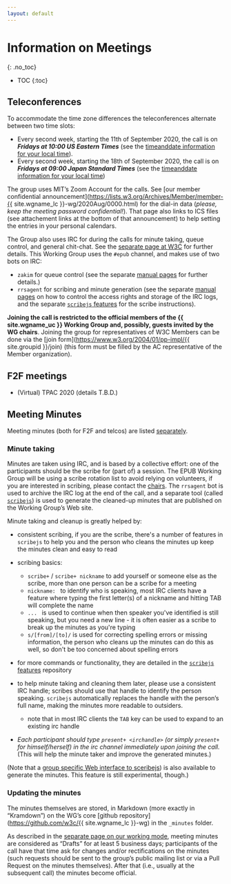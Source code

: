 ```yaml
---
layout: default
---
```


# Information on Meetings
{: .no_toc}

* TOC
{:toc}

## Teleconferences

To accommodate the time zone differences the teleconferences alternate between two time slots:

* Every second week, starting the 11th of September 2020, the call is on _**Fridays at 10:00 US Eastern Times**_ (see the [timeanddate information for your local time](https://tinyurl.com/y24qnpgg)).
* Every second week, starting the 18th of September 2020, the call is on _**Fridays at 09:00 Japan Standard Times**_ (see the [timeanddate information for your local time](https://tinyurl.com/y28b55nq))

The group uses MIT’s Zoom Account for the calls. See [our member confidential announcement](https://lists.w3.org/Archives/Member/member-{{ site.wgname_lc }}-wg/2020Aug/0000.html) for the dial-in data (_please, keep the meeting password confidential!_). That page also links to ICS files (see attachement links at the bottom of that announcement) to help setting the entries in your personal calendars.

The Group also uses IRC for during the calls for minute taking, queue control, and general chit-chat. See the [separate page at W3C](https://www.w3.org/Project/IRC/) for further details. This Working Group uses the `#epub` channel, and makes use of two bots on IRC:

* `zakim` for queue control (see the separate [manual pages](https://www.w3.org/2001/12/zakim-irc-bot.html) for  further details.)
* `rrsagent` for scribing and minute generation (see the separate [manual pages](https://www.w3.org/2002/03/RRSAgent) on how to control the access rights and storage of the IRC logs, and the separate [`scribejs` features](https://github.com/w3c/scribejs/blob/master/features.md) for the scribe instructions).

**Joining the call is restricted to the official members of the {{ site.wgname_uc }} Working Group and, possibly, guests invited by the WG chairs**. Joining the group for representatives of W3C Members can be done via the [join form](https://www.w3.org/2004/01/pp-impl/{{ site.groupid }}/join) (this form must be filled by the AC representative of the Member organization).

## F2F meetings

* (Virtual) TPAC 2020 (details T.B.D.)

## Meeting Minutes

Meeting minutes (both for F2F and telcos) are listed [separately](./Minutes/).

### Minute taking

Minutes are taken using IRC, and is based by a collective effort: one of the participants should be the scribe for (part of) a session. The EPUB Working Group will be using a scribe rotation list to avoid relying on volunteers, if you are interested in scribing, please contact the [chairs](mailto:group-epub-wg-chairs@w3.org). The `rrsagent` bot is used to archive the IRC log at the end of the call, and a separate tool (called [`scribejs`](https://github.com/w3c/scribejs/)) is used to generate the cleaned-up minutes that are published on the Working Group’s Web site.

Minute taking and cleanup is greatly helped by:

* consistent scribing, if you are the scribe, there's a number of features in  `scribejs` to help you and the person who cleans the minutes up keep the minutes clean and easy to read
* scribing basics:
  * `scribe+` / `scribe+ nickname` to add yourself or someone else as the scribe, more than one person can be a scribe for a meeting
  * `nickname: ` to identify who is speaking, most IRC clients have a feature where typing the first letter(s) of a nickname and hitting TAB will complete the name
  * `... ` is used to continue when then speaker you've identified is still speaking, but you need a new line - it is often easier as a scribe to break up the minutes as you're typing
  * `s/[from]/[to]/` is used for correcting spelling errors or missing information, the person who cleans up the minutes can do this as well, so don't be too concerned about spelling errors
* for more commands or functionality, they are detailed in the [`scribejs` features](https://github.com/w3c/scribejs/blob/master/features.md) repository
* to help minute taking and cleaning them later, please use a consistent IRC handle; scribes should use that handle to identify the person speaking. `scribejs` automatically replaces the handle with the person’s full name, making the minutes more readable to outsiders.
    * note that in most IRC clients the `TAB` key can be used to expand to an existing irc handle

* *Each participant should type `present+ <irchandle>` (or simply `present+` for himself/herself) in the irc channel immediately upon joining the call.* (This will help the minute taker and improve the generated minutes.)

(Note that a [group specific Web interface to sceribejs](https://w3c.github.io/scribejs/BrowserView/epub-wg.html)) is also available to generate the minutes. This feature is still experimental, though.)

### Updating the minutes

The minutes themselves are stored, in Markdown (more exactly in “Kramdown”) on the WG’s core [github repository](https://github.com/w3c/{{ site.wgname_lc }}-wg) in the `_minutes` folder.

As described in the [separate page on our working mode](../WorkMode/index#telco), meeting minutes are considered as “Drafts” for at least 5 business days; participants of the call have that time ask for changes and/or rectifications on the minutes (such requests should be sent to the group’s public mailing list or via a Pull Request on the minutes themselves). After that (i.e., usually at the subsequent call) the minutes become official.
